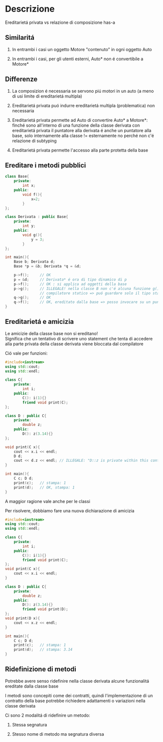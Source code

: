# Descrizione

Ereditarietá privata vs relazione di composizione has-a


## Similaritá

1. In entrambi i casi un oggetto Motore "contenuto" in ogni oggetto Auto

2. In entrambi i casi, per gli utenti esterni, Auto* non é convertibile a Motore*


## Differenze

1. La composizion é necessaria se servono piú motori in un auto (a meno di usi limite di ereditarietá multipla)

2. Ereditarietá privata puó indurre ereditarietá multipla (problematica) non necessaria

3. Ereditarietá privata permette ad Auto di convertire Auto* a Motore*: finché sono all'interno di una funzione della classe derivata con ereditarietá privata il puntatore alla derivata é anche un puntatore alla base, solo internamente alla classe != esternamente no perché non c'é relazione di subtyping

4. Ereditarietá privata permette l'accesso alla parte protetta della base


## Ereditare i metodi pubblici

```cpp
class Base{
    private:
        int x;
    public:
        void f(){
            x=2;
        }
};

class Derivata : public Base{
    private:
        int y;
    public: 
        void g(){
            y = 3;
        }
};

int main(){
    Base b; Derivata d;
    Base *p = &b; Derivata *q = &d;

    p->f();     // OK
    p = &d;     // Derivata* é ora di tipo dinamico di p
    p->f();     // OK : si applica ad oggetti della base
    p->g();     // ILLEGALE! nella classe B non c'é alcuna funzione g() disponibile
                // compilatore statico => puó guardare solo il tipo statico del puntatore
    q->g();     // OK
    q->f();     // OK, ereditato dalla base => posso invocare su un puntatore della derivata le funzioni che eredito dalla base
}
```

## Ereditarietá e amicizia

Le amicizie della classe base non si ereditano!  
Significa che un tentativo di scrivere uno statement che tenta di accedere alla parte privata della classe derivata viene bloccata dal compilatore

Ció vale per funzioni:

```cpp
#include<iostream>
using std::cout;
using std::endl;

class C{
    private:
        int i;
    public:
        C(): i(1){}
        friend void print(C);
};

class D : public C{
    private:
        double z;
    public:
        D(): z(3.14){}
};

void print(C x){
    cout << x.i << endl;
    D d;
    cout << d.z << endl; // ILLEGALE: "D::z is private within this context"
}

int main(){
    C c; D d;
    print(c);   // stampa: 1
    print(d);   // OK, stampa: 1
}
```

A maggior ragione vale anche per le classi

Per risolvere, dobbiamo fare una nuova dichiarazione di amicizia

```cpp
#include<iostream>
using std::cout;
using std::endl;

class C{
    private:
        int i;
    public:
        C(): i(1){}
        friend void print(C);
};
void print(C x){
    cout << x.i << endl;
}

class D : public C{
    private:
        double z;
    public:
        D(): z(3.14){}
        friend void print(D);
};
void print(D x){
    cout << x.z << endl;
}

int main(){
    C c; D d;
    print(c);   // stampa: 1
    print(d);   // stampa: 3.14
}
```

## Ridefinizione di metodi

Potrebbe avere senso ridefinire nella classe derivata alcune funzionalitá ereditate dalla classe base

I metodi sono concepiti come dei contratti, quindi l'implementazione di un contratto della base 
potrebbe richiedere adattamenti o variazioni nella classe derivata

Ci sono 2 modalitá di ridefinire un metodo:

1. Stessa segnatura

2. Stesso nome di metodo ma segnatura diversa